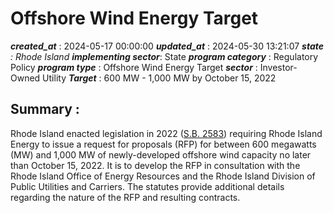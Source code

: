 # Offshore Wind Energy Target 
 ***created_at*** : 2024-05-17 00:00:00 
 ***updated_at*** : 2024-05-30 13:21:07 
 ***state** : Rhode Island 
 **implementing sector***: State 
 ***program category*** : Regulatory Policy 
 ***program type*** : Offshore Wind Energy Target 
 ***sector*** : Investor-Owned Utility 
 ***Target*** : 600 MW - 1,000 MW by October 15, 2022

 
 ## Summary : 
 Rhode Island enacted legislation in 2022 ([S.B.
2583](https://webserver.rilegislature.gov/PublicLaws/law22/law22373.htm))
requiring Rhode Island Energy to issue a request for proposals (RFP) for
between 600 megawatts (MW) and 1,000 MW of newly-developed offshore wind
capacity no later than October 15, 2022. It is to develop the RFP in
consultation with the Rhode Island Office of Energy Resources and the Rhode
Island Division of Public Utilities and Carriers. The statutes provide
additional details regarding the nature of the RFP and resulting contracts.

 
 